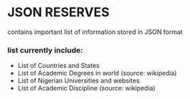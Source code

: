 # JSON RESERVES
contains important list of information stored in JSON format

### list currently include:
* List of Countries and States
* List of Academic Degrees in world (source: wikipedia)
* List of Nigerian Universities and websites
* List of Academic Discipline (source: wikipedia)